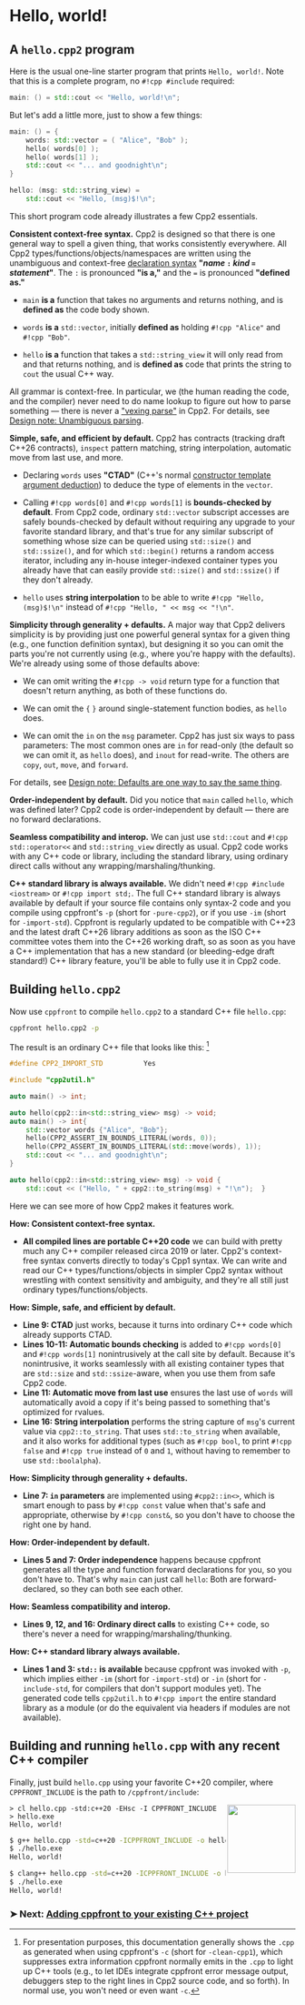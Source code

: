 # **Hello, world!**

## A `hello.cpp2` program

Here is the usual one-line starter program that prints `Hello, world!`. Note that this is a complete program, no `#!cpp #include` required:

``` cpp title="hello.cpp2 — on one line"
main: () = std::cout << "Hello, world!\n";
```

But let's add a little more, just to show a few things:

``` cpp title="hello.cpp2 — slightly more interesting"
main: () = {
    words: std::vector = ( "Alice", "Bob" );
    hello( words[0] );
    hello( words[1] );
    std::cout << "... and goodnight\n";
}

hello: (msg: std::string_view) =
    std::cout << "Hello, (msg)$!\n";
```

This short program code already illustrates a few Cpp2 essentials.

**Consistent context-free syntax.** Cpp2 is designed so that there is one general way to spell a given thing, that works consistently everywhere. All Cpp2 types/functions/objects/namespaces are written using the unambiguous and context-free [declaration syntax](../cpp2/declarations.md) **"_name_ `:` _kind_ `=` _statement_"**. The `:` is pronounced **"is a,"** and the `=` is pronounced **"defined as."**

- `main` **is a** function that takes no arguments and returns nothing, and is **defined as** the code body shown.

- `words` **is a** `std::vector`, initially **defined as** holding `#!cpp "Alice"` and `#!cpp "Bob"`.

- `hello` **is a** function that takes a `std::string_view` it will only read from and that returns nothing, and is **defined as** code that prints the string to `cout` the usual C++ way.

All grammar is context-free. In particular, we (the human reading the code, and the compiler) never need to do name lookup to figure out how to parse something — there is never a ["vexing parse"](https://en.wikipedia.org/wiki/Most_vexing_parse) in Cpp2. For details, see [Design note: Unambiguous parsing](https://github.com/hsutter/cppfront/wiki/Design-note%3A-Unambiguous-parsing).

**Simple, safe, and efficient by default.** Cpp2 has contracts (tracking draft C++26 contracts), `inspect` pattern matching, string interpolation, automatic move from last use, and more.

<a id="CTAD"></a>

- Declaring `words` uses **"CTAD"** (C++'s normal [constructor template argument deduction](https://en.cppreference.com/w/cpp/language/class_template_argument_deduction)) to deduce the type of elements in the `vector`.

- Calling `#!cpp words[0]` and `#!cpp words[1]` is **bounds-checked by default**. From Cpp2 code, ordinary `std::vector` subscript accesses are safely bounds-checked by default without requiring any upgrade to your favorite standard library, and that's true for any similar subscript of something whose size can be queried using `std::size()` and `std::ssize()`, and for which `std::begin()` returns a random access iterator, including any in-house integer-indexed container types you already have that can easily provide `std::size()` and `std::ssize()` if they don't already.

- `hello` uses **string interpolation** to be able to write `#!cpp "Hello, (msg)$!\n"` instead of `#!cpp "Hello, " << msg << "!\n"`.

**Simplicity through generality + defaults.** A major way that Cpp2 delivers simplicity is by providing just one powerful general syntax for a given thing (e.g., one function definition syntax), but designing it so you can omit the parts you're not currently using (e.g., where you're happy with the defaults). We're already using some of those defaults above:

- We can omit writing the `#!cpp -> void` return type for a function that doesn't return anything, as both of these functions do.

- We can omit the `{` `}` around single-statement function bodies, as `hello` does.

- We can omit the `in` on the `msg` parameter. Cpp2 has just six ways to pass parameters: The most common ones are `in` for read-only (the default so we can omit it, as `hello` does), and `inout` for read-write.  The others are `copy`, `out`, `move`, and `forward`.

For details, see [Design note: Defaults are one way to say the same thing](https://github.com/hsutter/cppfront/wiki/Design-note%3A-Defaults-are-one-way-to-say-the-same-thing).

**Order-independent by default.** Did you notice that `main` called `hello`, which was defined later? Cpp2 code is order-independent by default — there are no forward declarations.

**Seamless compatibility and interop.** We can just use `std::cout` and `#!cpp std::operator<<` and `std::string_view` directly as usual. Cpp2 code works with any C++ code or library, including the standard library, using ordinary direct calls without any wrapping/marshaling/thunking.

**C++ standard library is always available.** We didn't need `#!cpp #include <iostream>` or `#!cpp import std;`. The full C++ standard library is always available by default if your source file contains only syntax-2 code and you compile using cppfront's `-p` (short for `-pure-cpp2`), or if you use `-im` (short for `-import-std`). Cppfront is regularly updated to be compatible with C++23 and the latest draft C++26 library additions as soon as the ISO C++ committee votes them into the C++26 working draft, so as soon as you have a C++ implementation that has a new standard (or bleeding-edge draft standard!) C++ library feature, you'll be able to fully use it in Cpp2 code.


## Building `hello.cpp2`

Now use `cppfront` to compile `hello.cpp2` to a standard C++ file `hello.cpp`:

``` bash title="Call cppfront to produce hello.cpp"
cppfront hello.cpp2 -p
```

The result is an ordinary C++ file that looks like this: [^clean-cpp1]

``` cpp title="hello.cpp — created by cppfront" linenums="1"
#define CPP2_IMPORT_STD          Yes

#include "cpp2util.h"

auto main() -> int;

auto hello(cpp2::in<std::string_view> msg) -> void;
auto main() -> int{
    std::vector words {"Alice", "Bob"};
    hello(CPP2_ASSERT_IN_BOUNDS_LITERAL(words, 0));
    hello(CPP2_ASSERT_IN_BOUNDS_LITERAL(std::move(words), 1));
    std::cout << "... and goodnight\n";
}

auto hello(cpp2::in<std::string_view> msg) -> void {
    std::cout << ("Hello, " + cpp2::to_string(msg) + "!\n");  }
```

Here we can see more of how Cpp2 makes it features work.

**How: Consistent context-free syntax.**

- **All compiled lines are portable C++20 code** we can build with pretty much any C++ compiler released circa 2019 or later. Cpp2's context-free syntax converts directly to today's Cpp1 syntax. We can write and read our C++ types/functions/objects in simpler Cpp2 syntax without wrestling with context sensitivity and ambiguity, and they're all still just ordinary types/functions/objects.

**How: Simple, safe, and efficient by default.**

- **Line 9: CTAD** just works, because it turns into ordinary C++ code which already supports CTAD.
- **Lines 10-11: Automatic bounds checking** is added to `#!cpp words[0]` and `#!cpp words[1]` nonintrusively at the call site by default. Because it's nonintrusive, it works seamlessly with all existing container types that are `std::size` and `std::ssize`-aware, when you use them from safe Cpp2 code.
- **Line 11: Automatic move from last use** ensures the last use of `words` will automatically avoid a copy if it's being passed to something that's optimized for rvalues.
- **Line 16: String interpolation** performs the string capture of `msg`'s current value via `cpp2::to_string`. That uses `std::to_string` when available, and it also works for additional types (such as `#!cpp bool`, to print `#!cpp false` and `#!cpp true` instead of `0` and `1`, without having to remember to use `std::boolalpha`).

**How: Simplicity through generality + defaults.**

- **Line 7: `in` parameters** are implemented using `#cpp2::in<>`, which is smart enough to pass by `#!cpp const` value when that's safe and appropriate, otherwise by `#!cpp const&`, so you don't have to choose the right one by hand.

**How: Order-independent by default.**

- **Lines 5 and 7: Order independence** happens because cppfront generates all the type and function forward declarations for you, so you don't have to. That's why `main` can just call `hello`: Both are forward-declared, so they can both see each other.

**How: Seamless compatibility and interop.**

- **Lines 9, 12, and 16: Ordinary direct calls** to existing C++ code, so there's never a need for wrapping/marshaling/thunking.

**How: C++ standard library always available.**

- **Lines 1 and 3: `std::` is available** because cppfront was invoked with `-p`, which implies either `-im` (short for `-import-std`) or `-in` (short for `-include-std`, for compilers that don't support modules yet). The generated code tells `cpp2util.h` to `#!cpp import` the entire standard library as a module (or do the equivalent via headers if modules are not available).


## Building and running `hello.cpp` with any recent C++ compiler

Finally, just build `hello.cpp` using your favorite C++20 compiler, where `CPPFRONT_INCLUDE` is the path to `/cppfront/include`:

<image align="right" width="120" src="https://user-images.githubusercontent.com/1801526/188906112-ef377a79-b6a9-4a30-b318-10b51d8ea934.png">

``` title="MSVC (Visual Studio 2019 version 16.11 or higher)"
> cl hello.cpp -std:c++20 -EHsc -I CPPFRONT_INCLUDE
> hello.exe
Hello, world!
```

``` bash title="GCC (GCC 10 or higher)"
$ g++ hello.cpp -std=c++20 -ICPPFRONT_INCLUDE -o hello
$ ./hello.exe
Hello, world!
```

``` bash title="Clang (Clang 12 or higher)"
$ clang++ hello.cpp -std=c++20 -ICPPFRONT_INCLUDE -o hello
$ ./hello.exe
Hello, world!
```


### &#10148; Next: [Adding cppfront to your existing C++ project](integration.md)


[^clean-cpp1]: For presentation purposes, this documentation generally shows the `.cpp` as generated when using cppfront's `-c` (short for `-clean-cpp1`), which suppresses extra information cppfront normally emits in the `.cpp` to light up C++ tools (e.g., to let IDEs integrate cppfront error message output, debuggers step to the right lines in Cpp2 source code, and so forth). In normal use, you won't need or even want `-c`.
